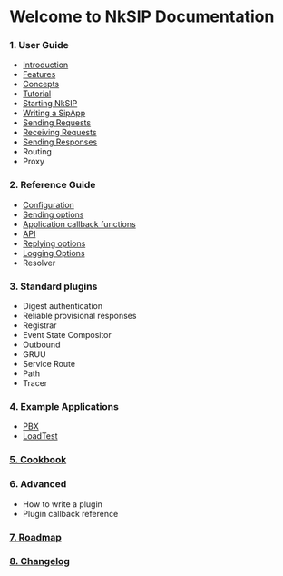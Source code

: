 # Welcome to NkSIP Documentation

### 1. User Guide

* [Introduction](guide/introduction.md)
* [Features](guide/features.md)
* [Concepts](guide/concepts.md)
* [Tutorial](guide/tutorial.md)
* [Starting NkSIP](guide/start_nksip.md)
* [Writing a SipApp](guide/start_a_sipapp.md)
* [Sending Requests](guide/sending_requests.md)
* [Receiving Requests](guide/receiving_requests.md)
* [Sending Responses](guide/sending_responses.md)
* Routing
* Proxy

### 2. Reference Guide

* [Configuration](reference/configuration.md)
* [Sending options](reference/sending_options.md)
* [Application callback functions](reference/callback_functions.md)
* [API](reference/api.md)
* [Replying options](reference/reply_options.md)
* [Logging Options](reference/log.md)
* Resolver

### 3. Standard plugins

* Digest authentication
* Reliable provisional responses
* Registrar
* Event State Compositor
* Outbound
* GRUU
* Service Route
* Path
* Tracer

### 4. Example Applications

* [PBX](samples/pbx.md)
* [LoadTest](samples/loadtest.md)

### [5. Cookbook](cookbook) 


### 6. Advanced

* How to write a plugin
* Plugin callback reference

### [7. Roadmap](roadmap.md) 
### [8. Changelog](changelog.md) 

